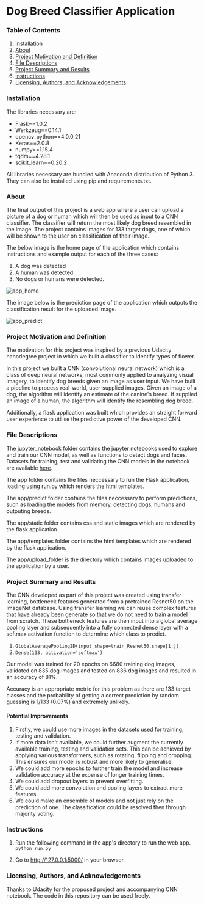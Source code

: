 # Dog Breed Classifier Application

### Table of Contents
1. [Installation](https://github.com/ddh4/dog-breed-classifier-app#installation)
2. [About](https://github.com/ddh4/dog-breed-classifier-app#about)
3. [Project Motivation and Definition](https://github.com/ddh4/dog-breed-classifier-app#project-motivation-and-definition)
4. [File Descriptions](https://github.com/ddh4/dog-breed-classifier-app#file-descriptions)
5. [Project Summary and Results](https://github.com/ddh4/dog-breed-classifier-app#project-summary-and-results)
4. [Instructions](https://github.com/ddh4/dog-breed-classifier-app#instructions)
5. [Licensing, Authors, and Acknowledgements](https://github.com/ddh4/dog-breed-classifier-app#licensing-authors-and-acknowledgements)

### Installation
The libraries necessary are:
- Flask==1.0.2
- Werkzeug==0.14.1
- opencv_python==4.0.0.21
- Keras==2.0.8
- numpy==1.15.4
- tqdm==4.28.1
- scikit_learn==0.20.2

All libraries necessary are bundled with Anaconda distribution of Python 3.
They can also be installed using pip and requirements.txt.

### About
The final output of this project is a web app where a user can upload a picture of a dog or human which will then be used as input to a CNN classifier. The classifier will return the most likely dog breed resembled in the image. The project contains images for 133 target dogs, one of which will be shown to the user on classification of their image.

The below image is the home page of the application which contains instructions and example output for each of the three cases: 
1. A dog was detected
2. A human was detected 
3. No dogs or humans were detected.

![app_home](https://user-images.githubusercontent.com/39163121/52179638-c9944c00-27d4-11e9-9643-c091df297562.png)

The image below is the prediction page of the application which outputs the classification result for the uploaded image. 

![app_predict](https://user-images.githubusercontent.com/39163121/52179645-d9ac2b80-27d4-11e9-9747-283ff5229e42.png)

### Project Motivation and Definition

The motivation for this project was inspired by a previous Udacity nanodegree project in which we built a classifier to identify types of flower. 

In this project we built a CNN (convolutional neural network) which is a class of deep neural networks, most commonly applied to analyzing visual imagery, to identify dog breeds given an image as user input. 
We have built a pipeline to process real-world, user-supplied images. Given an image of a dog, the algorithm will identify an estimate of the canine's breed. If supplied an image of a human, the algorithm will identify the resembling dog breed.

Additionally, a flask application was built which provides an straight forward user experience to utilise the predictive power of the developed CNN. 


### File Descriptions

The jupyter_notebook folder contains the jupyter notebooks used to explore and train our CNN model, as well as functions to detect dogs and faces. Datasets for training, test and validating the CNN models in the notebook are available [here](https://s3-us-west-1.amazonaws.com/udacity-aind/dog-project/dogImages.zip).

The app folder contains the files neccessary to run the Flask application, loading using run.py which renders the html templates.

The app/predict folder contains the files neccessary to perform predictions, such as loading the models from memory, detecting dogs, humans and outputing breeds.

The app/static folder contains css and static images which are rendered by the flask application.

The app/templates folder contains the html templates which are rendered by the flask application.

The app/upload_folder is the directory which contains images uploaded to the application by a user. 

### Project Summary and Results 

The CNN developed as part of this project was created using transfer learning, bottleneck features generated from a pretrained Resnet50
on the ImageNet database. Using transfer learning we can reuse complex features that have already been generate so that we do not need to train a model from scratch. These bottleneck features are then input into a global average pooling layer and subsequently into a fully connected dense layer with a softmax activation function to determine which class to predict. 

1. ``GlobalAveragePooling2D(input_shape=train_Resnet50.shape[1:])``
2. ``Dense(133, activation='softmax')``

Our model was trained for 20 epochs on 6680 training dog images, validated on 835 dog images and tested on 836 dog images and resulted in an accuracy of 81%. 

Accuracy is an appropriate metric for this problem as there are 133 target classes and the probability of getting a correct prediction by random guessing is 1/133 (0.07%) and extremely unlikely.

#### Potential Improvements
1. Firstly, we could use more images in the datasets used for training, testing and validation. 
2. If more data isn't available, we could further augment the currently available training, testing and validation sets. This can be achieved by applying various transformers, such as rotating, flipping and cropping. This ensures our model is robust and more likely to generalise. 
3. We could add more epochs to further train the model and increase validation accuracy at the expense of longer training times.
4. We could add dropout layers to prevent overfitting.
5. We could add more convolution and pooling layers to extract more features.
6. We could make an ensemble of models and not just rely on the prediction of one. The classification could be resolved then through majority voting.

### Instructions
1. Run the following command in the app's directory to run the web app. 
    ``python run.py``

2. Go to http://127.0.0.1:5000/ in your browser.

### Licensing, Authors, and Acknowledgements
Thanks to Udacity for the proposed project and accompanying CNN notebook. The code in this repository can be used freely.
